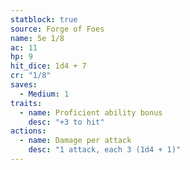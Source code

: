 ```yaml
---
statblock: true
source: Forge of Foes
name: 5e 1/8
ac: 11
hp: 9
hit_dice: 1d4 + 7
cr: "1/8"
saves:
  - Medium: 1
traits:
  - name: Proficient ability bonus
    desc: "+3 to hit"
actions:
  - name: Damage per attack
    desc: "1 attack, each 3 (1d4 + 1)"
---
```

